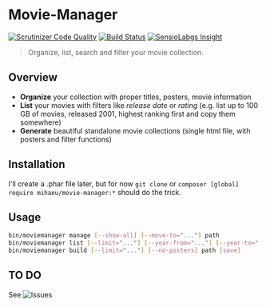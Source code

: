 # Movie-Manager
[![Scrutinizer Code Quality](https://scrutinizer-ci.com/g/mihaeu/movie-manager/badges/quality-score.png?b=master)](https://scrutinizer-ci.com/g/mihaeu/movie-manager/?branch=master)
[![Build Status](https://scrutinizer-ci.com/g/mihaeu/movie-manager/badges/build.png?b=master)](https://scrutinizer-ci.com/g/mihaeu/movie-manager/build-status/master)
[![SensioLabgs Insight](https://insight.sensiolabs.com/projects/779570d4-8dfa-4ab2-8c37-85f59a56c7b8/mini.png)](https://insight.sensiolabs.com/projects/779570d4-8dfa-4ab2-8c37-85f59a56c7b8)

> Organize, list, search and filter your movie collection.

## Overview

 - **Organize** your collection with proper titles, posters, movie information
 - **List** your movies with filters like *release date* or *rating* (e.g. list up to 100 GB of movies, released 2001, highest ranking first and copy them somewhere)
 - **Generate** beautiful standalone movie collections (single html file, with posters and filter functions)

## Installation

I'll create a .phar file later, but for now `git clone` or `composer [global] require mihaeu/movie-manager:*` should do the trick.

## Usage

```bash
bin/moviemanager manage [--show-all] [--move-to="..."] path
bin/moviemanager list [--limit="..."] [--year-from="..."] [--year-to="..."] [--rating="..."] [--max-size="..."] [--sort-by="..."] [--desc] [--print0] path
bin/moviemanager build [--limit="..."] [--no-posters] path [save]
```

## TO DO

See ![Issues](https://github.com/mihaeu/movie-manager/issues)
